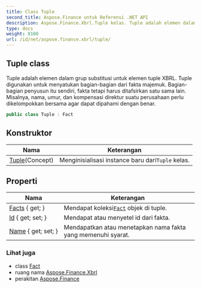 ```yaml
---
title: Class Tuple
second_title: Aspose.Finance untuk Referensi .NET API
description: Aspose.Finance.Xbrl.Tuple kelas. Tuple adalah elemen dalam grup substitusi untuk elemen tuple XBRL. Tuple digunakan untuk menyatukan bagianbagian dari fakta majemuk. Bagianbagian penyusun itu sendiri fakta tetapi harus ditafsirkan satu sama lain. Misalnya nama umur dan kompensasi direktur suatu perusahaan perlu dikelompokkan bersama agar dapat dipahami dengan benar.
type: docs
weight: 8100
url: /id/net/aspose.finance.xbrl/tuple/
---
```

## Tuple class

Tuple adalah elemen dalam grup substitusi untuk elemen tuple XBRL. Tuple digunakan untuk menyatukan bagian-bagian dari fakta majemuk. Bagian-bagian penyusun itu sendiri, fakta tetapi harus ditafsirkan satu sama lain. Misalnya, nama, umur, dan kompensasi direktur suatu perusahaan perlu dikelompokkan bersama agar dapat dipahami dengan benar.

```csharp
public class Tuple : Fact
```

## Konstruktor

| Nama | Keterangan |
| --- | --- |
| [Tuple](tuple/)(Concept) | Menginisialisasi instance baru dari`Tuple` kelas. |

## Properti

| Nama | Keterangan |
| --- | --- |
| [Facts](../../aspose.finance.xbrl/tuple/facts/) { get; } | Mendapat koleksi[`Fact`](../fact/) objek di tuple. |
| [Id](../../aspose.finance.xbrl/fact/id/) { get; set; } | Mendapat atau menyetel id dari fakta. |
| [Name](../../aspose.finance.xbrl/fact/name/) { get; set; } | Mendapatkan atau menetapkan nama fakta yang memenuhi syarat. |

### Lihat juga

* class [Fact](../fact/)
* ruang nama [Aspose.Finance.Xbrl](../../aspose.finance.xbrl/)
* perakitan [Aspose.Finance](../../)


